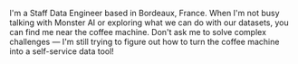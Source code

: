 I'm a Staff Data Engineer based in Bordeaux, France. 
When I'm not busy talking with Monster AI or exploring what we can do with our datasets, you can find me near the coffee machine. 
Don't ask me to solve complex challenges — I'm still trying to figure out how to turn the coffee machine into a self-service data tool!
